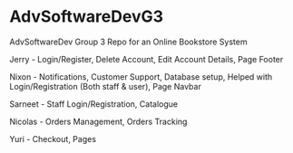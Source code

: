# AdvSoftwareDevG3

AdvSoftwareDev Group 3
Repo for an Online Bookstore System

Jerry - Login/Register, Delete Account, Edit Account Details, Page Footer

Nixon - Notifications, Customer Support, Database setup, Helped with Login/Registration (Both staff & user), Page Navbar

Sarneet - Staff Login/Registration, Catalogue

Nicolas - Orders Management, Orders Tracking

Yuri - Checkout, Pages

